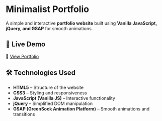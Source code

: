 # **Minimalist Portfolio**

A simple and interactive **portfolio website** built using **Vanilla JavaScript, jQuery, and GSAP** for smooth animations.

## 🚀 Live Demo

🔗 [View Portfolio](https://yourusername.github.io/repository-name/)

## 🛠️ Technologies Used

- **HTML5** – Structure of the website
- **CSS3** – Styling and responsiveness
- **JavaScript (Vanilla JS)** – Interactive functionality
- **jQuery** – Simplified DOM manipulation
- **GSAP (GreenSock Animation Platform)** – Smooth animations and transitions
